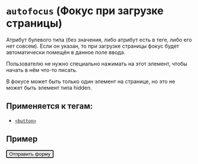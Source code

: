# `autofocus` (Фокус при загрузке страницы)

Атрибут булевого типа (без значения, либо атрибут есть в теге, либо его нет совсем). Если он указан, то при загрузке страницы фокус будет автоматически помещён в данное поле ввода.

Пользователю не нужно специально нажимать на этот элемент, чтобы начать в нём что-то писать.

В фокусе может быть только один элемент на странице, но это не может быть элемент типа hidden.

## Применяется к тегам:

- [`<button>`](<../TAGS FORM/button (КНОПКА).md>)

## Пример

<button autofocus>Отправить форму</button>
